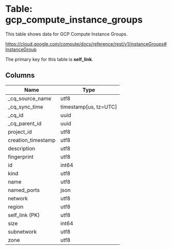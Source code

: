# Table: gcp_compute_instance_groups

This table shows data for GCP Compute Instance Groups.

https://cloud.google.com/compute/docs/reference/rest/v1/instanceGroups#InstanceGroup

The primary key for this table is **self_link**.

## Columns

| Name          | Type          |
| ------------- | ------------- |
|_cq_source_name|utf8|
|_cq_sync_time|timestamp[us, tz=UTC]|
|_cq_id|uuid|
|_cq_parent_id|uuid|
|project_id|utf8|
|creation_timestamp|utf8|
|description|utf8|
|fingerprint|utf8|
|id|int64|
|kind|utf8|
|name|utf8|
|named_ports|json|
|network|utf8|
|region|utf8|
|self_link (PK)|utf8|
|size|int64|
|subnetwork|utf8|
|zone|utf8|